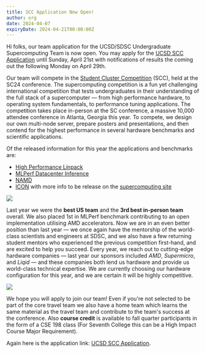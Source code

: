 ```yaml
---
title: SCC Application Now Open!
author: org
date: 2024-04-07
expiryDate: 2024-04-21T00:00:00Z
---
```


Hi folks, our team application for the UCSD/SDSC Undergraduate Supercomputing Team is now open. You may apply for the [UCSD SCC Application](https://na.eventscloud.com/ereg/newreg.php?eventid=794536&) until Sunday, April 21st with notifications of results the coming out the following Monday on April 29th.

Our team will compete in the [Student Cluster Competition](https://www.studentclustercompetition.us/) (SCC), held at the SC24 conference. The supercomputing competition is a fun yet challenging international competition that tests undergraduates in their understanding of the full stack of a supercomputer — from high performance hardware, to operating system fundamentals, to performance tuning applications. The competition takes place in-person at the SC conference, a massive 10,000 attendee conference in Atlanta, Georgia this year. To compete, we design our own multi-node server, prepare posters and presentations, and then contend for the highest performance in several hardware benchmarks and scientific applications. 

Of the released information for this year the applications and benchmarks are:
- [High Performance Linpack](https://www.netlib.org/benchmark/hpl/)
- [MLPerf Datacenter Inference](https://mlcommons.org/benchmarks/inference-datacenter/)
- [NAMD](https://www.ks.uiuc.edu/Research/namd/)
- [ICON](https://icon-model.org/)
with more info to be release on the [supercomputing site](https://sc24.supercomputing.org/students/student-cluster-competition/)


![](/images/SC24Logo.svg)

Last year we were the **best US team** and the **3rd best in-person team** overall. We also placed 1st in MLPerf benchmark contributing to an open implementation utilising AMD accelerators. Now we are in an even better position than last year — we once again have the mentorship of the world-class scientists and engineers at SDSC, and we also have a few returning student mentors who experienced the previous competition first-hand, and are excited to help you succeed. Every year, we reach out to cutting-edge hardware companies — last year our sponsors included *AMD*, *Supermicro*, and *Liqid* — and these companies both lend us hardware and provide us world-class technical expertise. We are currently choosing our hardware configuration for this year, and we are certain it will be highly competitive.

![](/images/20231112_205627_DSC06093.avif)

We hope you will apply to join our team! Even if you're not selected to be part of the core travel team we also have a home team which learns the same material as the travel team and contribute to the team's success at the conference. Also **course credit** is available to fall quarter participants in the form of a CSE 198 class (For Seventh College this can be a High Impact Course Major Requirement).

Again here is the application link: [UCSD SCC Application](https://na.eventscloud.com/ereg/newreg.php?eventid=794536&).
